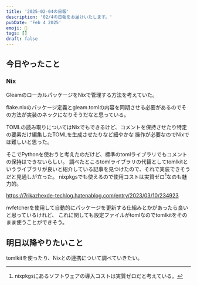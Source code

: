 ```yaml
---
title: '2025-02-04の日報'
description: '02/4の日報をお届けいたします。'
pubDate: 'Feb 4 2025'
emoji: 🦊
tags: []
draft: false
---
```


## 今日やったこと

### Nix

GleamのローカルパッケージをNixで管理する方法を考えていた。

flake.nixのパッケージ定義とgleam.tomlの内容を同期させる必要があるのでその方法が実装のネックになりそうだなと思っている。

TOMLの読み取りについてはNixでもできるけど、コメントを保持させたり特定の要素だけ編集したTOMLを生成させたりなど細やかな
操作が必要なのでNixでは難しいと思った。

そこでPythonを使おうと考えたのだけど、標準のtomlライブラリでもコメントの保持はできないらしい。
調べたところtomlライブラリの代替としてtomlkitというライブラリが良いと紹介している記事を見つけたので、それで実装できそうだと見通しが立った。
nixpkgsでも使えるので使用コストは実質ゼロ[^1]なのも魅力的。

https://7rikazhexde-techlog.hatenablog.com/entry/2023/03/10/234923

nvfetcherを使用して自動的にパッケージを更新する仕組みとかがあったら良いと思っているけれど、
これに関しても設定ファイルがtomlなのでtomlkitをそのまま使うことができそう。

## 明日以降やりたいこと

tomlkitを使ったり、Nixとの連携について調べていきたい。

[^1]: nixpkgsにあるソフトウェアの導入コストは実質ゼロだと考えている。
